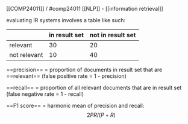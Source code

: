 [[COMP24011]] / #comp24011 
[[NLP]] - [[information retrieval]]


evaluating IR systems involves a table like such:

| | in result set | not in result set |
|---|---|---|
|relevant|30|20|
|not relevant|10|40|

==precision== = proportion of documents in result set that are ==relevant==
(false positive rate = 1 - precision)

==recall== = proportion of all relevant documents that are in result set
(false negative rate = 1 - recall)

==F1 score== = harmonic mean of precision and recall:
$$2PR/(P+R)$$